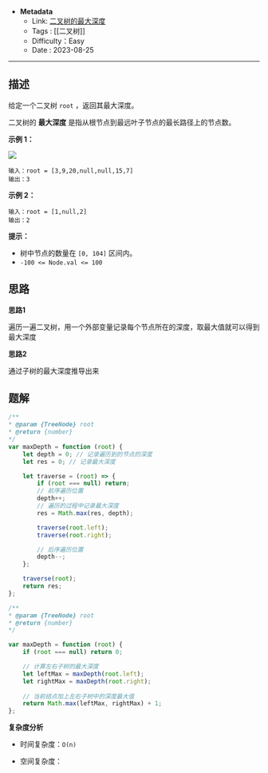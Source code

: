 - **Metadata**
	- Link: [二叉树的最大深度](https://leetcode.cn/problems/maximum-depth-of-binary-tree/description/ "https://leetcode.cn/problems/maximum-depth-of-binary-tree/description/")
	- Tags : [[二叉树]]
	- Difficulty：Easy
	- Date : 2023-08-25
---
## 描述

给定一个二叉树 `root` ，返回其最大深度。

二叉树的 **最大深度** 是指从根节点到最远叶子节点的最长路径上的节点数。

**示例 1：**

![](https://assets.leetcode.com/uploads/2020/11/26/tmp-tree.jpg)

```
输入：root = [3,9,20,null,null,15,7]
输出：3
```

**示例 2：**

```
输入：root = [1,null,2]
输出：2
```

**提示：**

- 树中节点的数量在 `[0, 104]` 区间内。
- `-100 <= Node.val <= 100`

## 思路

**思路1**

遍历一遍二叉树，用一个外部变量记录每个节点所在的深度，取最大值就可以得到最大深度

**思路2**

通过子树的最大深度推导出来

## 题解

```js
/**
* @param {TreeNode} root
* @return {number}
*/
var maxDepth = function (root) {
    let depth = 0; // 记录遍历到的节点的深度
    let res = 0; // 记录最大深度

    let traverse = (root) => {
        if (root === null) return;
        // 前序遍历位置
        depth++;
        // 遍历的过程中记录最大深度
        res = Math.max(res, depth);

        traverse(root.left);
        traverse(root.right);

        // 后序遍历位置
        depth--;
    };

    traverse(root);
    return res;
};

```

```js
/**
* @param {TreeNode} root
* @return {number}
*/

var maxDepth = function (root) {
    if (root === null) return 0;

	// 计算左右子树的最大深度
    let leftMax = maxDepth(root.left);
    let rightMax = maxDepth(root.right);
    
	// 当前结点加上左右子树中的深度最大值
    return Math.max(leftMax, rightMax) + 1;
};
```

**复杂度分析**

- 时间复杂度：`O(n)`

- 空间复杂度：